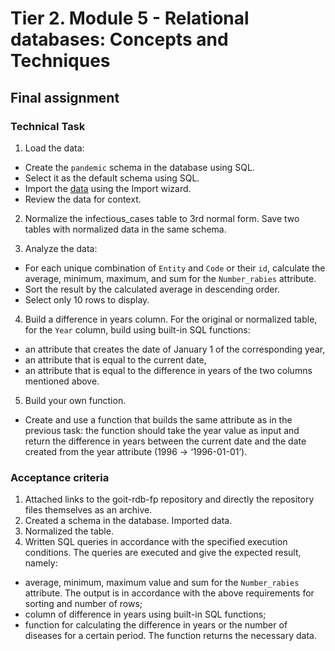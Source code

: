 # Tier 2. Module 5 - Relational databases: Concepts and Techniques

## Final assignment

### Technical Task

1. Load the data:
* Create the `pandemic` schema in the database using SQL.
* Select it as the default schema using SQL.
* Import the [data](https://drive.google.com/file/d/1lHEXJvu2omYRgvSek6mHq-iQ3RmGAQ7e/view?usp=sharing) using the Import wizard.
* Review the data for context.

2. Normalize the infectious_cases table to 3rd normal form. Save two tables with normalized data in the same schema.

3. Analyze the data:
* For each unique combination of `Entity` and `Code` or their `id`, calculate the average, minimum, maximum, and sum for the `Number_rabies` attribute.
* Sort the result by the calculated average in descending order.
* Select only 10 rows to display.

4. Build a difference in years column.
For the original or normalized table, for the `Year` column, build using built-in SQL functions:
* an attribute that creates the date of January 1 of the corresponding year,
* an attribute that is equal to the current date,
* an attribute that is equal to the difference in years of the two columns mentioned above.

5. Build your own function.
* Create and use a function that builds the same attribute as in the previous task: the function should take the year value as input and return the difference in years between the current date and the date created from the year attribute (1996 → ‘1996-01-01’).

### Acceptance criteria

1. Attached links to the goit-rdb-fp repository and directly the repository files themselves as an archive.
2. Created a schema in the database. Imported data.
3. Normalized the table.
4. Written SQL queries in accordance with the specified execution conditions. The queries are executed and give the expected result, namely:
* average, minimum, maximum value and sum for the `Number_rabies` attribute. The output is in accordance with the above requirements for sorting and number of rows;
* column of difference in years using built-in SQL functions;
* function for calculating the difference in years or the number of diseases for a certain period. The function returns the necessary data.
